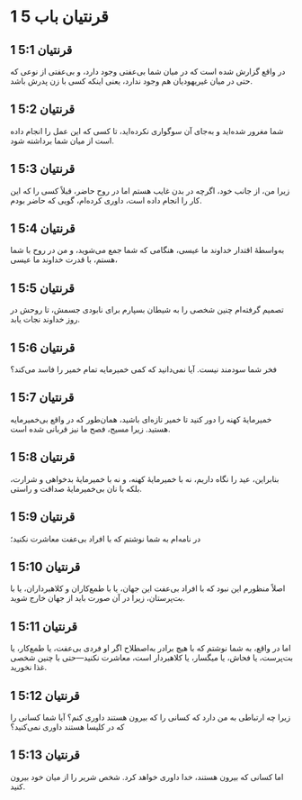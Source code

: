 # 1 قرنتیان باب 5

## 1 قرنتیان 5:1

در واقع گزارش شده است که در میان شما بی‌عفتی وجود دارد، و بی‌عفتی از نوعی که حتی در میان غیریهودیان هم وجود ندارد، یعنی اینکه کسی با زن پدرش باشد.

## 1 قرنتیان 5:2

شما مغرور شده‌اید و به‌جای آن سوگواری نکرده‌اید، تا کسی که این عمل را انجام داده است از میان شما برداشته شود.

## 1 قرنتیان 5:3

زیرا من، از جانب خود، اگرچه در بدن غایب هستم اما در روح حاضر، قبلاً کسی را که این کار را انجام داده است، داوری کرده‌ام، گویی که حاضر بودم.

## 1 قرنتیان 5:4

به‌واسطهٔ اقتدار خداوند ما عیسی، هنگامی که شما جمع می‌شوید، و من در روح با شما هستم، با قدرت خداوند ما عیسی،

## 1 قرنتیان 5:5

تصمیم گرفته‌ام چنین شخصی را به شیطان بسپارم برای نابودی جسمش، تا روحش در روز خداوند نجات یابد.

## 1 قرنتیان 5:6

فخر شما سودمند نیست. آیا نمی‌دانید که کمی خمیرمایه تمام خمیر را فاسد می‌کند؟

## 1 قرنتیان 5:7

خمیرمایهٔ کهنه را دور کنید تا خمیر تازه‌ای باشید، همان‌طور که در واقع بی‌خمیرمایه هستید. زیرا مسیح، فصح ما نیز قربانی شده است.

## 1 قرنتیان 5:8

بنابراین، عید را نگاه داریم، نه با خمیرمایهٔ کهنه، و نه با خمیرمایهٔ بدخواهی و شرارت، بلکه با نان بی‌خمیرمایهٔ صداقت و راستی.

## 1 قرنتیان 5:9

در نامه‌ام به شما نوشتم که با افراد بی‌عفت معاشرت نکنید؛

## 1 قرنتیان 5:10

اصلاً منظورم این نبود که با افراد بی‌عفت این جهان، یا با طمع‌کاران و کلاهبرداران، یا با بت‌پرستان، زیرا در آن صورت باید از جهان خارج شوید.

## 1 قرنتیان 5:11

اما در واقع، به شما نوشتم که با هیچ برادر به‌اصطلاح اگر او فردی بی‌عفت، یا طمع‌کار، یا بت‌پرست، یا فحاش، یا میگسار، یا کلاهبردار است، معاشرت نکنید—حتی با چنین شخصی غذا نخورید.

## 1 قرنتیان 5:12

زیرا چه ارتباطی به من دارد که کسانی را که بیرون هستند داوری کنم؟ آیا شما کسانی را که در کلیسا هستند داوری نمی‌کنید؟

## 1 قرنتیان 5:13

اما کسانی که بیرون هستند، خدا داوری خواهد کرد. شخص شریر را از میان خود بیرون کنید.
